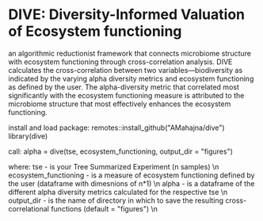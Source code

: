 # DIVE: Diversity-Informed Valuation of Ecosystem functioning
an algorithmic reductionist framework that connects microbiome structure with ecosystem functioning through cross-correlation analysis. 
DIVE calculates the cross-correlation between two variables—biodiversity as indicated by the varying alpha diversity metrics and ecosystem functioning
as defined by the user.
The alpha-diversity metric that correlated most significantly with the ecosystem functioning measure is attributed to the microbiome structure that most effectively
enhances the ecosystem functioning. 

install and load package: 
remotes::install_github("AMahajna/dive")
library(dive) 

call: 
alpha = dive(tse, ecosystem_functioning, output_dir = "figures")

where: 
tse - is your Tree Summarized Experiment (n samples) \n
ecosystem_functioning - is a measure of ecosystem functioning defined by the user (dataframe with dimesnions of n*1) \n
alpha - is a dataframe of the different alpha diversity metrics calculated for the respective tse \n
output_dir - is the name of directory in which to save the resulting cross-correlational functions (default = "figures") \n


